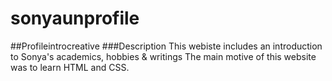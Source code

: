 # sonyaunprofile
##Profileintrocreative
###Description
This webiste includes an introduction to Sonya's academics, hobbies & writings
The main motive of this website was to learn HTML and CSS.


